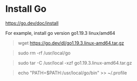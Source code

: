 # Install Go

https://go.dev/doc/install

For example, install go version go1.19.3 linux/amd64

> wget https://go.dev/dl/go1.19.3.linux-amd64.tar.gz

> sudo rm -rf /usr/local/go

> sudo tar -C /usr/local -xzf go1.19.3.linux-amd64.tar.gz

> echo "PATH=$PATH:/usr/local/go/bin" >> ~/.profile
